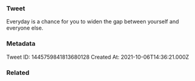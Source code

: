 ### Tweet
Everyday is a chance for you to widen the gap between yourself and everyone else.

### Metadata
Tweet ID: 1445759841813680128
Created At: 2021-10-06T14:36:21.000Z

### Related

